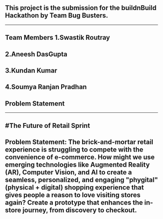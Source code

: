This project is the submission for the buildnBuild Hackathon by Team Bug Busters.
---
---
Team Members
1.Swastik Routray
---
2.Aneesh DasGupta
---
3.Kundan Kumar
---
4.Soumya Ranjan Pradhan
---
Problem Statement
---
---
#The Future of Retail Sprint
---
Problem Statement:
The brick-and-mortar retail experience is struggling to compete with the convenience of
e-commerce. How might we use emerging technologies like Augmented Reality (AR), Computer
Vision, and AI to create a seamless, personalized, and engaging "phygital" (physical + digital)
shopping experience that gives people a reason to love visiting stores again? Create a prototype
that enhances the in-store journey, from discovery to checkout.
---
